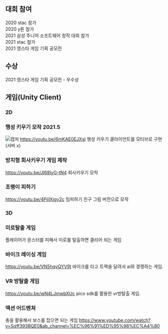 
## 대회 참여

2020 stac 참가   
2020 y톤 참가   
2021 삼성 주니어 소프트웨어 창작 대회 참가   
2021 stac 참가   
2021 영스타 게임 기획 공모전   

## 수상

2021 영스타 게임 기획 공모전 - 우수상

## 게임(Unity Client)

### 2D

### 행성 키우기 모작 2021.5
![캡처](https://cdn.discordapp.com/attachments/892285347352936470/930485728905932820/unknown.png)
https://youtu.be/6mKAE0EJXsI
행성 키우기 클라이언트를 모티브로 구현(서버 x)

### 방치형 회사키우기 게임 제작 
https://youtu.be/JI68IyG-tN4
회사키우기 모작 

### 조랭이 피하기 
https://youtu.be/4PjilXjgy2c
밈피하기 친구 그림 버전으로 모작

### 3D

### 미로탈출 게임 
플레이어가 몬스터를 피해서 미로를 탈출하면 클리어 되는 게임

### 바이크 레이싱 게임
https://youtu.be/VN5hqyQYV9I
바이크를 타고 트랙을 달려서 ai와 경쟁하는 게임.

### VR 방탈출 게임
https://youtu.be/wN4LJmwbXUc
pico sdk를 활용한 vr방탈출 게임.

### 액션 어드벤쳐
총을 활용해서 보스를 잡으면 되는 게임
https://www.youtube.com/watch?v=Sqff393BQE0&ab_channel=%EC%96%91%ED%95%98%EC%A4%80


